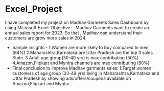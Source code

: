 # Excel_Project
I have completed my project on Madhav Garments Sales Dashboard by using Microsoft Excel.
Objective :-
Madhav Garments want to create an annual sales report for 2023. So that , Madhav can understand their customers are grow more sales in 2024.

* Sample insights:-
1.Women are more likely to buy compared to men (64%)
2.Maharashtra,Karnataka are Uttar Pradesh are the top 3 sales State.
3.Adult age group(30-49 yrs) is max contributing (50%)
4.Amazon,Flipkart and Myntra channels are max contributing (80%)
* Final conclusion to improve Madhav garments sales:
1.Target women customers of age group (30-49 yrs) living in Maharashtra,Karnataka and Uttar Pradesh by showing ads/offers/coupons available on Amazon,Flipkart and Myntra.
